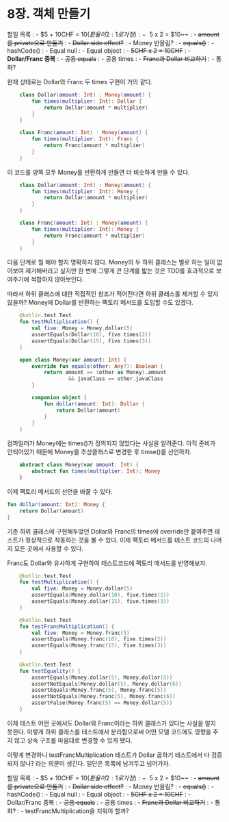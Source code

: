 # 8장. 객체 만들기

할일 목록
: - $5 + 10CHF = $10 (환율이 2:1로 가정)
: - ~~$5 x 2 = $10~~
: - ~~amount를 private으로 만들기~~
: - ~~Dollar side effect?~~
: - Money 반올림?
: - ~~equals()~~
: - hashCode()
: - Equal null
: - Equal object
: - ~~5CHF x 2 = 10CHF~~
: - **Dollar/Franc 중복**
: - ~~공용 equals~~
: - 공용 times
: - ~~Franc과 Dollar 비교하기~~
: - 통화?

현재 상태로는 Dollar와 Franc 두 times 구현이 거의 같다.

```Kotlin
    class Dollar(amount: Int) : Money(amount) {
        fun times(multiplier: Int): Dollar {
            return Dollar(amount * multiplier)
        }
    }

    class Franc(amount: Int) : Money(amount) {
        fun times(multiplier: Int): Franc {
            return Franc(amount * multiplier)
        }
    }
```

이 코드를 양쪽 모두 Money를 반환하게 만들면 더 비슷하게 만들 수 있다.

```Kotlin
    class Dollar(amount: Int) : Money(amount) {
        fun times(multiplier: Int): Money {
            return Dollar(amount * multiplier)
        }
    }

    class Franc(amount: Int) : Money(amount) {
        fun times(multiplier: Int): Money {
            return Franc(amount * multiplier)
        }
    }
```

다음 단계로 뭘 해야 할지 명확하지 않다. Money의 두 하위 클래스는 별로 하는 일이 없어보여 제거해버리고 싶지만
한 번에 그렇게 큰 단계를 밟는 것은 TDD를 효과적으로 보여주기에 적합하지 않아보인다.

따라서 하위 클래스에 대한 직접적인 참조가 적어진다면 하위 클래스를 제거할 수 있지 않을까?
Money에 Dollar를 반환하는 팩토리 메서드를 도입할 수도 있겠다.

```Kotlin
    @kotlin.test.Test
    fun testMultiplication() {
        val five: Money = Money.dollar(5)
        assertEquals(Dollar(10), five.times(2))
        assertEquals(Dollar(15), five.times(3))
    }
```

```Kotlin
    open class Money(var amount: Int) {
        override fun equals(other: Any?): Boolean {
            return amount == (other as Money).amount
                    && javaClass == other.javaClass
        }

        companion object {
            fun dollar(amount: Int): Dollar {
                return Dollar(amount)
            }
        }
    }
```

컴파일러가 Money에는 times()가 정의되지 않았다는 사실을 알려준다. 
아직 준비가 안되어있기 때문에 Money를 추상클래스로 변경한 후 timse()를 선언하자.

```Kotlin
    abstract class Money(var amount: Int) {
        abstract fun times(multiplier: Int): Money
    }
```

이제 팩토리 메서드의 선언을 바꿀 수 있다.

```Kotlin
fun dollar(amount: Int): Money {
    return Dollar(amount)
}
```

기존 하위 클래스에 구현해두었던 Dollar와 Franc의 times에 override만 붙여주면
테스트가 정상적으로 작동하는 것을 볼 수 있다.
이제 팩토리 메서드를 테스트 코드의 나머지 모든 곳에서 사용할 수 있다.

Franc도 Dollar와 유사하게 구현하여 테스트코드에 팩토리 메서드를 반영해보자.

```Kotlin
    @kotlin.test.Test
    fun testMultiplication() {
        val five: Money = Money.dollar(5)
        assertEquals(Money.dollar(10), five.times(2))
        assertEquals(Money.dollar(15), five.times(3))
    }

    @kotlin.test.Test
    fun testFrancMultiplication() {
        val five: Money = Money.franc(5)
        assertEquals(Money.franc(10), five.times(2))
        assertEquals(Money.franc(15), five.times(3))
    }
    
    @kotlin.test.Test
    fun testEquality() {
        assertEquals(Money.dollar(5), Money.dollar(5))
        assertNotEquals(Money.dollar(5), Money.dollar(6))
        assertEquals(Money.franc(5), Money.franc(5))
        assertNotEquals(Money.franc(5), Money.franc(6))
        assertFalse(Money.franc(5) == Money.dollar(5))
    }
```

이제 테스트 어떤 곳에서도 Dollar와 Franc이라는 하위 클래스가 있다는 사실을 알지 못한다.
이렇게 하위 클래스를 테스트에서 분리함으로써 어떤 모델 코드에도 영향을 주지 않고 상속 구조를 마음대로 변경할 수 있게 됐다.

이렇게 변경하니 testFrancMultiplication 테스트가 Dollar 곱하기 테스트에서 다 검증되지 않나? 라는 의문이 생긴다.
일단은 목록에 남겨두고 넘어가자.

할일 목록
: - $5 + 10CHF = $10 (환율이 2:1로 가정)
: - ~~$5 x 2 = $10~~
: - ~~amount를 private으로 만들기~~
: - ~~Dollar side effect?~~
: - Money 반올림?
: - ~~equals()~~
: - hashCode()
: - Equal null
: - Equal object
: - ~~5CHF x 2 = 10CHF~~
: - Dollar/Franc 중복
: - ~~공용 equals~~
: - 공용 times
: - ~~Franc과 Dollar 비교하기~~
: - 통화?
: - testFrancMultiplication을 지워야 할까?

